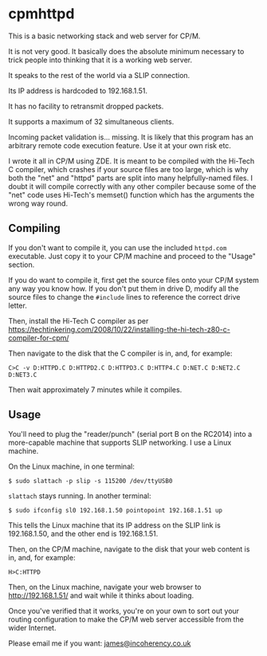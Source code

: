 # cpmhttpd

This is a basic networking stack and web server for CP/M.

It is not very good. It basically does the absolute minimum necessary to trick people into
thinking that it is a working web server.

It speaks to the rest of the world via a SLIP connection.

Its IP address is hardcoded to 192.168.1.51.

It has no facility to retransmit dropped packets.

It supports a maximum of 32 simultaneous clients.

Incoming packet validation is... missing. It is likely that this program has an arbitrary remote code execution feature.
Use it at your own risk etc.

I wrote it all in CP/M using ZDE. It is meant to be compiled with the Hi-Tech C compiler, which crashes
if your source files are too large, which is why both the "net" and "httpd" parts are split
into many helpfully-named files. I doubt it will compile correctly with any other compiler
because some of the "net" code uses Hi-Tech's memset() function which has the arguments the wrong
way round.

## Compiling

If you don't want to compile it, you can use the included `httpd.com` executable. Just copy it to your CP/M machine
and proceed to the "Usage" section.

If you do want to compile it, first get the source files onto your CP/M system any way you know how. If you don't put them in drive D, modify all the source
files to change the `#include` lines to reference the correct drive letter.

Then, install the Hi-Tech C compiler as per https://techtinkering.com/2008/10/22/installing-the-hi-tech-z80-c-compiler-for-cpm/

Then navigate to the disk that the C compiler is in, and, for example:

```
C>C -v D:HTTPD.C D:HTTPD2.C D:HTTPD3.C D:HTTP4.C D:NET.C D:NET2.C D:NET3.C
```

Then wait approximately 7 minutes while it compiles.

## Usage

You'll need to plug the "reader/punch" (serial port B on the RC2014) into a more-capable machine that supports SLIP networking.
I use a Linux machine.

On the Linux machine, in one terminal:

```
$ sudo slattach -p slip -s 115200 /dev/ttyUSB0
```

`slattach` stays running. In another terminal:

```
$ sudo ifconfig sl0 192.168.1.50 pointopoint 192.168.1.51 up
```

This tells the Linux machine that its IP address on the SLIP link is 192.168.1.50, and the other end is 192.168.1.51.

Then, on the CP/M machine, navigate to the disk that your web content is in, and, for example:

```
H>C:HTTPD
```

Then, on the Linux machine, navigate your web browser to http://192.168.1.51/ and wait while it thinks about loading.

Once you've verified that it works, you're on your own to sort out your routing configuration to make the CP/M
web server accessible from the wider Internet.

Please email me if you want: james@incoherency.co.uk
